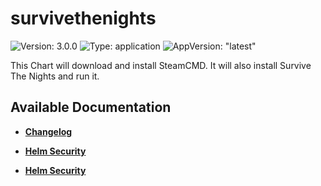 # survivethenights

![Version: 3.0.0](https://img.shields.io/badge/Version-3.0.0-informational?style=flat-square) ![Type: application](https://img.shields.io/badge/Type-application-informational?style=flat-square) ![AppVersion: "latest"](https://img.shields.io/badge/AppVersion-"latest"-informational?style=flat-square)

This Chart will download and install SteamCMD. It will also install Survive The Nights and run it.

## Available Documentation

- [**Changelog**](CHANGELOG)

- [**Helm Security**](container-security)

- [**Helm Security**](helm-security)

